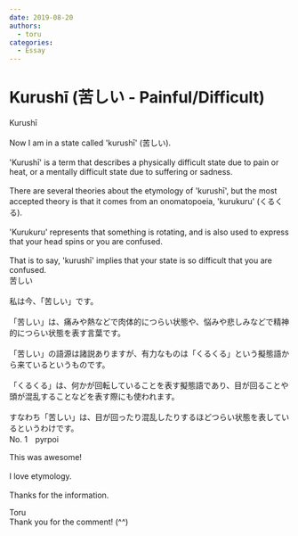 ```yaml
---
date: 2019-08-20
authors:
  - toru
categories:
  - Essay
---
```


<h1 id="subject_show">Kurushī (苦しい - Painful/Difficult)</h1>
<div class="date" hidden>Aug 20, 2019 15:08</div>
<div id="post"><div id="body_show_ori">
Kurushī<br/><br/>Now I am in a state called 'kurushī' (苦しい).<br/><br/>'Kurushī' is a term that describes a physically difficult state due to pain or heat, or a mentally difficult state due to suffering or sadness.<br/><br/>There are several theories about the etymology of 'kurushī', but the most accepted theory is that it comes from an onomatopoeia, 'kurukuru' (くるくる).<br/><br/>'Kurukuru' represents that something is rotating, and is also used to express that your head spins or you are confused.<br/><br/>That is to say, 'kurushī' implies that your state is so difficult that you are confused.
</div></div>

<!-- more -->

<div id="post_ja"><div id="body_show_mo">
苦しい<br/><br/>私は今、「苦しい」です。<br/><br/>「苦しい」は、痛みや熱などで肉体的につらい状態や、悩みや悲しみなどで精神的につらい状態を表す言葉です。<br/><br/>「苦しい」の語源は諸説ありますが、有力なものは「くるくる」という擬態語から来ているというものです。<br/><br/>「くるくる」は、何かが回転していることを表す擬態語であり、目が回ることや頭が混乱することなどを表す際にも使われます。<br/><br/>すなわち「苦しい」は、目が回ったり混乱したりするほどつらい状態を表しているというわけです。
</div></div>
<div id="block"><div class="first_name"> No. 1　<span class="just_name">pyrpoi</span></div><div id="block2">
<p class="comment_small">
 This was awesome!
 <br/>
 <br/>
 I love etymology.
 <br/>
 <br/>
 Thanks for the information.
</p>

</div><div class="name"><span class="just_name">Toru</span><br>
Thank you for the comment! (^^)
</div>
</div>
